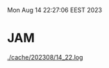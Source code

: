 Mon Aug 14 22:27:06 EEST 2023
# JAM
<a href='./cache/202308/14_22.log'>./cache/202308/14_22.log</a>

